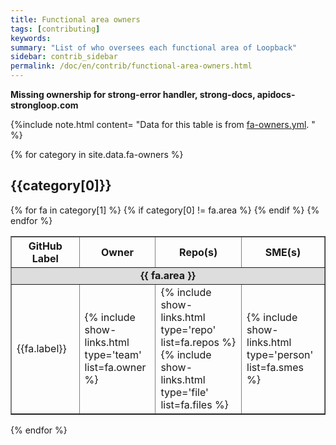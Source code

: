 ```yaml
---
title: Functional area owners
tags: [contributing]
keywords:
summary: "List of who oversees each functional area of Loopback"
sidebar: contrib_sidebar
permalink: /doc/en/contrib/functional-area-owners.html
---
```


**Missing ownership for strong-error handler, strong-docs, apidocs-strongloop.com**

{%include note.html content= "Data for this table is from [fa-owners.yml](https://github.com/strongloop/loopback.io/tree/gh-pages/_data/fa-owners.yml).
" %}

{% for category in site.data.fa-owners %}
  <h2>{{category[0]}}</h2>

  <table width="800" border="1">
  <thead><tr>
    <th width="170">GitHub Label</th>
    <th width="150">Owner</th>
    <th width="300">Repo(s)</th>
    <th width="180">SME(s)</th>
  </tr></thead>
  <tbody>
    {% for fa in category[1] %}
      {% if category[0] != fa.area %}
        <tr><td colspan="4" style="margin: 0; background-color: #ddd; font-weight: bold; text-align: center;"> {{ fa.area }} </td></tr>
      {% endif %}
      <tr>
        <td> {{fa.label}}</td>
        <td> {% include show-links.html type='team' list=fa.owner %} </td>
        <td>
            {% include show-links.html type='repo' list=fa.repos %}
            {% include show-links.html type='file' list=fa.files %}
        </td>
        <td> {% include show-links.html type='person' list=fa.smes %} </td>
      </tr>
    {% endfor %}
  </tbody>
  </table>

{% endfor %}
